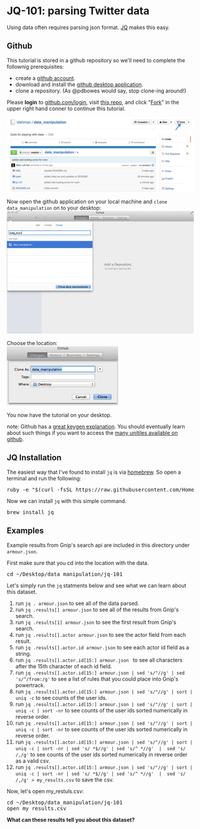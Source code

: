 # JQ-101: parsing Twitter data
Using data often requires parsing json format. [JQ](http://stedolan.github.io/jq/) makes this easy. 
## Github 
This tutorial is stored in a github repository so we'll need to complete the follownig prerequisites: 

*  create a [github account](https://github.com/join).
*  download and install the [github desktop application](https://mac.github.com/).
*  clone a repository. (As @pdbowes would say, stop clone-ing around!)

Please __login__ to [github.com/login](https://github.com/login), visit [this repo](https://github.com/blehman/data_manipulation), and click "[Fork](https://help.github.com/articles/fork-a-repo/)" in the upper right hand conner to continue this tutorial. 

<img src="https://github.com/blehman/data_manipulation/blob/master/jq-101/imgs/fork.png?raw=true" width="600px" >

Now open the github application on your local machine and `clone
data_manipulation` on to your desktop:
<img src="https://github.com/blehman/data_manipulation/blob/master/jq-101/imgs/clone.png?raw=true" width="600px" >

Choose the location:  
<img src="https://github.com/blehman/data_manipulation/blob/master/jq-101/imgs/desktop.png?raw=true" width="300px" >  

You now have the tutorial on your desktop.  

note: Github has a [great keygen explanation](https://help.github.com/articles/generating-ssh-keys/). You should eventually learn about such things if you want to access the [many unitiles available on github](http://git-scm.com/docs). 

## JQ Installation 
The easiest way that I've found to install `jq` is via [homebrew](http://brew.sh/). So open a terminal and run the following:

<pre>
ruby -e "$(curl -fsSL https://raw.githubusercontent.com/Homebrew/install/master/install)"
</pre>

Now we can install `jq` with this simple command.
<pre>
brew install jq
</pre>  

## Examples
Example results from Gnip's search api are included in this directory under `armour.json`.

First make sure that you cd into the location with the data.
<pre>
cd ~/Desktop/data_manipulation/jq-101
</pre>

Let's simply run the `jq` statments below and see what we can learn
about this dataset. 

1. run `jq . armour.json` to see all of the data parsed. 
2. run `jq .results[] armour.json` to see all of the results from Gnip's
   search.  
3. run `jq .results[1] armour.json` to see the first result from Gnip's
   search.  
4. run `jq .results[].actor armour.json` to see the actor field from
   each result.  
5. run `jq .results[].actor.id armour.json` to see each actor id field as a string.  
6. run `jq .results[].actor.id[15:] armour.json ` to see all characters after the
   15th character of each id field.  
7. run `jq .results[].actor.id[15:] armour.json | sed 's/"//g' | sed 's/^/from:/g'` to see a list of rules that you could place into Gnip's powertrack.  
8. run `jq .results[].actor.id[15:] armour.json | sed 's/"//g' | sort | uniq -c` to see counts of the user ids.  
9. run `jq .results[].actor.id[15:] armour.json | sed 's/"//g' | sort | uniq -c | sort -nr` to see counts of the user ids sorted numerically in reverse order.  
10. run `jq .results[].actor.id[15:] armour.json | sed 's/"//g' | sort | uniq -c | sort -nr` to see counts of the user ids sorted numerically in reverse order.  
11. run `jq .results[].actor.id[15:] armour.json | sed 's/"//g' | sort | uniq -c | sort -nr | sed 's/ *$//g' | sed 's/^ *//g'  |  sed 's/ /,/g'` to see counts of the user ids sorted numerically in reverse order as a valid csv.  
12. run `jq .results[].actor.id[15:] armour.json | sed 's/"//g' | sort | uniq -c | sort -nr | sed 's/ *$//g' | sed 's/^ *//g'  |  sed 's/ /,/g' > my_results.csv` to save the csv.  

Now, let's open my_restuls.csv:
<pre>
cd ~/Desktop/data_manipulation/jq-101
open my_results.csv
</pre>

__What can these results tell you about this dataset?__

